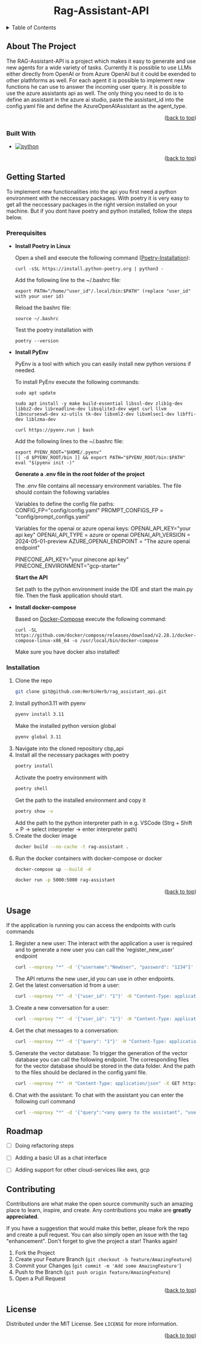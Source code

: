 <!-- Improved compatibility of back to top link: See: https://github.com/othneildrew/Best-README-Template/pull/73 -->
<a id="readme-top"></a>
<!--
*** Thanks for checking out the Best-README-Template. If you have a suggestion
*** that would make this better, please fork the repo and create a pull request
*** or simply open an issue with the tag "enhancement".
*** Don't forget to give the project a star!
*** Thanks again! Now go create something AMAZING! :D
-->



<!-- PROJECT SHIELDS -->
<!--
*** I'm using markdown "reference style" links for readability.
*** Reference links are enclosed in brackets [ ] instead of parentheses ( ).
*** See the bottom of this document for the declaration of the reference variables
*** for contributors-url, forks-url, etc. This is an optional, concise syntax you may use.
*** https://www.markdownguide.org/basic-syntax/#reference-style-links
-->
<!-- [![Contributors][contributors-shield]][contributors-url]
[![Forks][forks-shield]][forks-url]
[![Stargazers][stars-shield]][stars-url]
[![Issues][issues-shield]][issues-url]
[![MIT License][license-shield]][license-url]
[![LinkedIn][linkedin-shield]][linkedin-url] -->



<!-- PROJECT LOGO -->
<br />
<div align="center">
  <!-- <a href="https://github.com/github_username/repo_name">
    <img src="images/logo.png" alt="Logo" width="80" height="80">
  </a> -->

<h1 align="center">Rag-Assistant-API</h1>

  <!-- <p align="center">
    An interface to calculate an individual price for a customer
    <br />
    <a href="https://github.com/github_username/repo_name"><strong>Explore the docs »</strong></a>
    <br />
    <br />
    <a href="https://github.com/github_username/repo_name">View Demo</a>
    ·
    <a href="https://github.com/github_username/repo_name/issues/new?labels=bug&template=bug-report---.md">Report Bug</a>
    ·
    <a href="https://github.com/github_username/repo_name/issues/new?labels=enhancement&template=feature-request---.md">Request Feature</a>
  </p> -->
</div>



<!-- TABLE OF CONTENTS -->
<details>
  <summary>Table of Contents</summary>
  <ol>
    <li>
      <a href="#about-the-project">About The Project</a>
      <ul>
        <li><a href="#built-with">Built With</a></li>
      </ul>
    </li>
    <li>
      <a href="#getting-started">Getting Started</a>
      <ul>
        <li><a href="#prerequisites">Prerequisites</a></li>
        <li><a href="#installation">Installation</a></li>
      </ul>
    </li>
    <li><a href="#usage">Usage</a></li>
    <!-- <li><a href="#structure">Structure</a></li> -->
    <li><a href="#roadmap">Roadmap</a></li>
    <li><a href="#contributing">Contributing</a></li>
    <!-- <li><a href="#license">License</a></li> -->
    <!-- <li><a href="#contact">Contact</a></li> -->
    <!-- <li><a href="#acknowledgments">Acknowledgments</a></li> -->
  </ol>
</details>



<!-- ABOUT THE PROJECT -->
## About The Project

<!-- [![Product Name Screen Shot][product-screenshot]](https://example.com) -->

The RAG-Assistant-API is a project which makes it easy to generate and use new agents for a wide variety of tasks. Currently it is possible to use LLMs  either directly from OpenAI or from Azure OpenAI but it could be exended to other plathforms as well. For each agent it is possible to implement new functions he can use to answer the incoming user query. It is possible to use the azure assistants api as well. The only thing you need to do is to define an assistant in the azure ai studio,  paste the assistant_id into the config.yaml file and define the AzureOpenAIAssistant as the agent_type.

<!-- ![image info](readme_images/cbp_overview.PNG) -->


<p align="right">(<a href="#readme-top">back to top</a>)</p>



### Built With

* [![python](https://img.shields.io/badge/Python-3.9-3776AB.svg?style=flat&logo=python&logoColor=white)](https://www.python.org)
<!-- * [![React][React.js]][React-url]
* [![Vue][Vue.js]][Vue-url]
* [![Angular][Angular.io]][Angular-url]
* [![Svelte][Svelte.dev]][Svelte-url]
* [![Laravel][Laravel.com]][Laravel-url]
* [![Bootstrap][Bootstrap.com]][Bootstrap-url]
* [![JQuery][JQuery.com]][JQuery-url] -->

<p align="right">(<a href="#readme-top">back to top</a>)</p>



<!-- GETTING STARTED -->
## Getting Started

To implement new functionalities into the api you first need a python environment with the neccessary packages. With poetry it is very easy to get all the neccessary packages in the right version installed on your machine. But if you dont have poetry and python installed, follow the steps below.

### Prerequisites

*   <strong>Install Poetry in Linux</strong>

    Open a shell and execute the following command ([Poetry-Installation](https://www.digitalocean.com/community/tutorials/how-to-install-poetry-to-manage-python-dependencies-on-ubuntu-22-04)):
    ```
    curl -sSL https://install.python-poetry.org | python3 -
    ```

    Add the following line to the ~/.bashrc file:
    ```
    export PATH="/home/"user_id"/.local/bin:$PATH" (replace "user_id" with your user id)
    ```

    Reload the bashrc file: 
    ```
    source ~/.bashrc 
    ```

    Test the poetry installation with 
    ```
    poetry --version
    ```

*   <strong>Install PyEnv</strong>

    PyEnv is a tool with which you can easily install new python versions if needed.

    To install PyEnv execute the following commands:
    ```
    sudo apt update
    ```
    ```
    sudo apt install -y make build-essential libssl-dev zlib1g-dev libbz2-dev libreadline-dev libsqlite3-dev wget curl llvm libncursesw5-dev xz-utils tk-dev libxml2-dev libxmlsec1-dev libffi-dev liblzma-dev
    ```
    ```
    curl https://pyenv.run | bash
    ```

    Add the following lines to the ~/.bashrc file:
    ```
    export PYENV_ROOT="$HOME/.pyenv"
    [[ -d $PYENV_ROOT/bin ]] && export PATH="$PYENV_ROOT/bin:$PATH"
    eval "$(pyenv init -)"
    ```

    <strong>Generate a .env file in the root folder of the project</strong>

    The .env file contains all necessary environment variables. The file should contain the following variables

    Variables to define the config file paths:
    CONFIG_FP="config/config.yaml"
    PROMPT_CONFIGS_FP = "config/prompt_configs.yaml"

    Variables for the openai or azure openai keys:
    OPENAI_API_KEY="your api key"
    OPENAI_API_TYPE = azure or openai
    OPENAI_API_VERSION = 2024-05-01-preview
    AZURE_OPENAI_ENDPOINT = "The azure openai endpoint"

    PINECONE_API_KEY="your pinecone api key"
    PINECONE_ENVIRONMENT="gcp-starter"


    <strong>Start the API</strong>

    Set path to the python environment inside the IDE and start the main.py file. Then the flask application should start. 

*   <strong>Install docker-compose</strong>

    Based on [Docker-Compose](https://docs.docker.com/compose/install/standalone/) execute the following command:
    ```
    curl -SL https://github.com/docker/compose/releases/download/v2.28.1/docker-compose-linux-x86_64 -o /usr/local/bin/docker-compose
    ```

    Make sure you have docker also installed!

### Installation

1. Clone the repo
   ```sh
   git clone git@github.com:HerbiHerb/rag_assistant_api.git
   ```
2. Install python3.11 with pyenv
   ```sh
   pyenv install 3.11
   ```
   Make the installed python version global
   ```sh
   pyenv global 3.11
   ```
3. Navigate into the cloned repository cbp_api
4. Install all the necessary packages with poetry
    ```sh
    poetry install
    ```
    Activate the poetry environment with
    ```sh
    poetry shell
    ```
    Get the path to the installed environment and copy it
    ```sh
    poetry show -v
    ```
    Add the path to the python interpreter path in e.g. VSCode (Strg + Shift + P -> select interpreter -> enter interpreter path)
5.  Create the docker image
    ```sh
    docker build --no-cache -t rag-assistant .
    ```
6. Run the docker containers with docker-compose or docker
   ```sh
   docker-compose up --build -d
   ```
   ```sh
   docker run -p 5000:5000 rag-assistant
   ```

<p align="right">(<a href="#readme-top">back to top</a>)</p>



<!-- USAGE EXAMPLES -->
## Usage

If the application is running you can access the endpoints with curls commands

1.  Register a new user:
    The interact with the application a user is required and to generate a new user you can call the 'register_new_user' endpoint
    ```sh
    curl --noproxy "*" -d '{"username":"NewUser", "password": "1234"}' -H "Content-Type: application/json" -X POST http://localhost:5000/register_new_user
    ```
    The API returns the new user_id you can use in other endpoints.
2.  Get the latest conversation id from a user: 
    ```sh
    curl --noproxy "*" -d '{"user_id": "1"}' -H "Content-Type: application/json" -X POST http://localhost:5000/get_latest_conv_id
    ```
3.  Create a new conversation for a user: 
    ```sh
    curl --noproxy "*" -d '{"user_id": "1"}' -H "Content-Type: application/json" -X POST http://localhost:5000/create_new_conversation
    ```
4.  Get the chat messages to a conversation: 
    ```sh
    curl --noproxy "*" -d '{"query": "1"}' -H "Content-Type: application/json" -X POST http://localhost:5000/get_chat_messages
    ```
5.  Generate the vector database: 
    To trigger the generation of the vector database you can call the following endpoint. The corresponding files for the vector database should be stored in the data folder. And the path to the files should be declared in the config.yaml file.
    ```sh
    curl --noproxy "*" -H "Content-Type: application/json" -X GET http://localhost:5000/generate_vector_db
    ```
6.  Chat with the assistant:
    To chat with the assistant you can enter the following curl command
    ```sh
    curl --noproxy "*" -d '{"query":"<any query to the assistant", "user_id":1}' -H "Content-Type: application/json" -X POST http://localhost:5000/execute_rag
    ```

<!-- ROADMAP -->
## Roadmap

- [ ] Doing refactoring steps
- [ ] Adding a basic UI as a chat interface
- [ ] Adding support for other cloud-services like aws, gcp


<!-- CONTRIBUTING -->
## Contributing

Contributions are what make the open source community such an amazing place to learn, inspire, and create. Any contributions you make are **greatly appreciated**.

If you have a suggestion that would make this better, please fork the repo and create a pull request. You can also simply open an issue with the tag "enhancement".
Don't forget to give the project a star! Thanks again!

1. Fork the Project
2. Create your Feature Branch (`git checkout -b feature/AmazingFeature`)
3. Commit your Changes (`git commit -m 'Add some AmazingFeature'`)
4. Push to the Branch (`git push origin feature/AmazingFeature`)
5. Open a Pull Request

<p align="right">(<a href="#readme-top">back to top</a>)</p>



<!-- LICENSE -->
## License

Distributed under the MIT License. See `LICENSE` for more information.

<p align="right">(<a href="#readme-top">back to top</a>)</p>



<!-- CONTACT -->
<!-- ## Contact

Dennis Herbrik - dennisherbrik1988@gmail.com -->

<!-- Project Link: [https://github.com/github_username/repo_name](https://github.com/github_username/repo_name) -->

<!-- <p align="right">(<a href="#readme-top">back to top</a>)</p> -->



<!-- ACKNOWLEDGMENTS -->
<!-- ## Acknowledgments

* []()
* []()
* []()

<p align="right">(<a href="#readme-top">back to top</a>)</p> -->



<!-- MARKDOWN LINKS & IMAGES -->
<!-- https://www.markdownguide.org/basic-syntax/#reference-style-links -->
[contributors-shield]: https://img.shields.io/github/contributors/github_username/repo_name.svg?style=for-the-badge
[contributors-url]: https://github.com/github_username/repo_name/graphs/contributors
[forks-shield]: https://img.shields.io/github/forks/github_username/repo_name.svg?style=for-the-badge
[forks-url]: https://github.com/github_username/repo_name/network/members
[stars-shield]: https://img.shields.io/github/stars/github_username/repo_name.svg?style=for-the-badge
[stars-url]: https://github.com/github_username/repo_name/stargazers
[issues-shield]: https://img.shields.io/github/issues/github_username/repo_name.svg?style=for-the-badge
[issues-url]: https://github.com/github_username/repo_name/issues
[license-shield]: https://img.shields.io/github/license/github_username/repo_name.svg?style=for-the-badge
[license-url]: https://github.com/github_username/repo_name/blob/master/LICENSE.txt
[linkedin-shield]: https://img.shields.io/badge/-LinkedIn-black.svg?style=for-the-badge&logo=linkedin&colorB=555
[linkedin-url]: https://linkedin.com/in/linkedin_username
[product-screenshot]: images/screenshot.png
[Next.js]: https://img.shields.io/badge/next.js-000000?style=for-the-badge&logo=nextdotjs&logoColor=white
[Next-url]: https://nextjs.org/
[React.js]: https://img.shields.io/badge/React-20232A?style=for-the-badge&logo=react&logoColor=61DAFB
[React-url]: https://reactjs.org/
[Vue.js]: https://img.shields.io/badge/Vue.js-35495E?style=for-the-badge&logo=vuedotjs&logoColor=4FC08D
[Vue-url]: https://vuejs.org/
[Angular.io]: https://img.shields.io/badge/Angular-DD0031?style=for-the-badge&logo=angular&logoColor=white
[Angular-url]: https://angular.io/
[Svelte.dev]: https://img.shields.io/badge/Svelte-4A4A55?style=for-the-badge&logo=svelte&logoColor=FF3E00
[Svelte-url]: https://svelte.dev/
[Laravel.com]: https://img.shields.io/badge/Laravel-FF2D20?style=for-the-badge&logo=laravel&logoColor=white
[Laravel-url]: https://laravel.com
[Bootstrap.com]: https://img.shields.io/badge/Bootstrap-563D7C?style=for-the-badge&logo=bootstrap&logoColor=white
[Bootstrap-url]: https://getbootstrap.com
[JQuery.com]: https://img.shields.io/badge/jQuery-0769AD?style=for-the-badge&logo=jquery&logoColor=white
[JQuery-url]: https://jquery.com 


